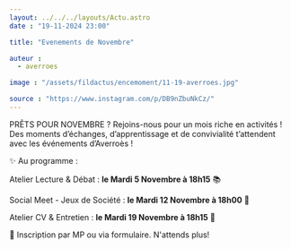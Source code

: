 ```yaml
---
layout: ../../../layouts/Actu.astro
date : "19-11-2024 23:00"

title: "Evenements de Novembre"

auteur :
  - averroes

image : "/assets/fildactus/encemoment/11-19-averroes.jpg"

source : "https://www.instagram.com/p/DB9nZbuNkCz/"
---
```


PRÊTS POUR NOVEMBRE ? Rejoins-nous pour un mois riche en activités ! Des moments d’échanges, d’apprentissage et de convivialité t’attendent avec les événements d’Averroès !

✨ Au programme :

Atelier Lecture & Débat : __le Mardi 5 Novembre à 18h15__ 📚

Social Meet - Jeux de Société : __le Mardi 12 Novembre à 18h00__ 🎲

Atelier CV & Entretien : __le Mardi 19 Novembre à 18h15__ 📝

📩 Inscription par MP ou via formulaire. N'attends plus!